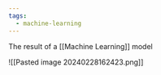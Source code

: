 ```yaml
---
tags:
  - machine-learning
---
```

The result of a [[Machine Learning]] model

![[Pasted image 20240228162423.png]]